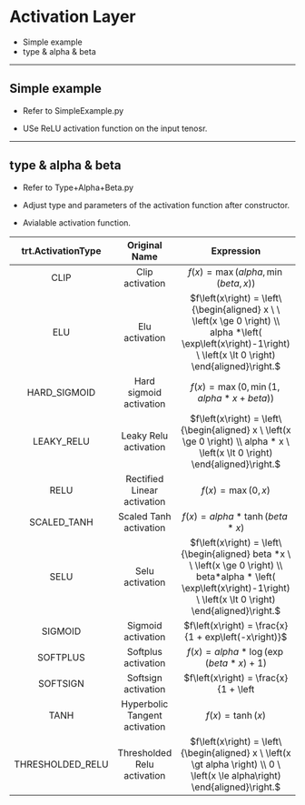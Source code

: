 # Activation Layer

+ Simple example
+ type & alpha & beta

---

## Simple example

+ Refer to SimpleExample.py

+ USe ReLU activation function on the input tenosr.

---

## type & alpha & beta

+ Refer to Type+Alpha+Beta.py

+ Adjust type and parameters of the activation function after constructor.

+ Avialable activation function.

| trt.ActivationType |         Original Name         |                          Expression                          |
| :----------------: | :---------------------------: | :----------------------------------------------------------: |
|        CLIP        |        Clip activation        | $f\left(x\right) = \max\left(alpha, \min\left(beta,x\right)\right)$ |
|        ELU         |        Elu activation         | $f\left(x\right) = \left\{\begin{aligned} x \ \ \left(x \ge 0 \right) \\ alpha *\left( \exp\left(x\right)-1\right) \ \left(x \lt 0 \right) \end{aligned}\right.$ |
|    HARD_SIGMOID    |    Hard sigmoid activation    | $f\left(x\right) = \max\left(0,\min\left(1, alpha * x + beta\right)\right)$ |
|     LEAKY_RELU     |     Leaky Relu activation     | $f\left(x\right) = \left\{\begin{aligned} x \ \left(x \ge 0 \right) \\ alpha * x \ \left(x \lt 0 \right) \end{aligned}\right.$ |
|        RELU        |  Rectified Linear activation  |           $f\left(x\right) = \max\left(0,x\right)$           |
|    SCALED_TANH     |    Scaled Tanh activation     |     $f\left(x\right) = alpha*\tanh\left(beta*x \right)$      |
|        SELU        |        Selu activation        | $f\left(x\right) = \left\{\begin{aligned} beta *x \ \ \left(x \ge 0 \right) \\ beta*alpha * \left( \exp\left(x\right)-1\right) \ \left(x \lt 0 \right) \end{aligned}\right.$ |
|      SIGMOID       |      Sigmoid activation       |     $f\left(x\right) = \frac{x}{1 + exp\left(-x\right)}$     |
|      SOFTPLUS      |      Softplus activation      | $f\left(x\right) = alpha *\log\left(\exp\left(beta*x\right) + 1\right)$ |
|      SOFTSIGN      |      Softsign activation      |       $f\left(x\right) = \frac{x}{1 + \left|x\right|}$       |
|        TANH        | Hyperbolic Tangent activation |           $f\left(x\right) = \tanh\left(x\right)$            |
|  THRESHOLDED_RELU  |  Thresholded Relu activation  | $f\left(x\right) = \left\{\begin{aligned} x \ \left(x \gt alpha \right) \\ 0 \ \left(x \le alpha\right) \end{aligned}\right.$ |
